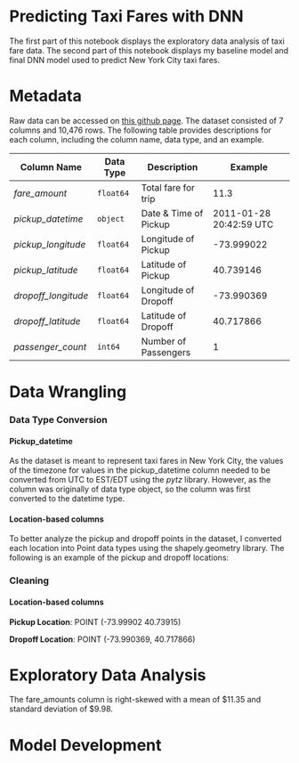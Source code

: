 # Predicting Taxi Fares with DNN

The first part of this notebook displays the exploratory data analysis of taxi fare data. The second part of this notebook displays my baseline model and final DNN model used to predict New York City taxi fares.

# Metadata

Raw data can be accessed on [this github page](https://github.com/GoogleCloudPlatform/training-data-analyst/tree/master/courses/machine_learning/deepdive2/introduction_to_tensorflow/toy_data). The dataset consisted of 7 columns and 10,476 rows. The following table provides descriptions for each column, including the column name, data type, and an example.

| **Column Name** | **Data Type**  | **Description**  | **Example**  |
|---|---|---|---|
| _fare_amount_  | `float64`  | Total fare for trip |  11.3 |
| _pickup_datetime_ | `object` | Date & Time of Pickup  | 2011-01-28 20:42:59 UTC  |
| _pickup_longitude_ | `float64` | Longitude of Pickup  | -73.999022 |
| _pickup_latitude_  | `float64` | Latitude of Pickup | 40.739146 |
| _dropoff_longitude_  | `float64` | Longitude of Dropoff |  -73.990369  |
| _dropoff_latitude_  | `float64` | Latitude of Dropoff  | 40.717866 |
| _passenger_count_ | `int64`  | Number of Passengers  | 1 |

# Data Wrangling

### Data Type Conversion

#### Pickup_datetime
As the dataset is meant to represent taxi fares in New York City, the values of the timezone for values in the pickup_datetime column needed to be converted from UTC to EST/EDT using the _pytz_ library. However, as the column was originally of data type object, so the column was first converted to the datetime type.

#### Location-based columns
To better analyze the pickup and dropoff points in the dataset, I converted each location into Point data types using the shapely.geometry library. The following is an example of the pickup and dropoff locations:

### Cleaning

#### Location-based columns

**Pickup Location**: POINT (-73.99902 40.73915)

**Dropoff Location**: POINT (-73.990369, 40.717866)

# Exploratory Data Analysis



The fare_amounts column is right-skewed with a mean of $11.35 and standard deviation of $9.98.



# Model Development

 

